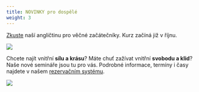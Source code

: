```yaml
---
title: NOVINKY pro dospělé
weight: 3
---
```

[Zkuste](https://vigvam.webooker.eu/) naší angličtinu pro věčné začátečníky. Kurz začíná již v říjnu.

![](/images/uploads/aj_dosp.jpg)

Chcete najít vnitřní **sílu a krásu**? Máte chuť zažívat vnitřní **svobodu a klid**? Naše nové semináře jsou tu pro vás. Podrobné informace, termíny i časy najdete v našem [rezervačním systému](https://vigvam.webooker.eu/Actions). 

![](/images/uploads/seminare_zeny.jpg)